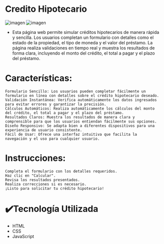 # Credito Hipotecario

![imagen](https://github.com/JoaquinEscobarDev/Credito-Hipotecario/assets/152922219/d1767e10-2271-4b0c-a6af-f3e00eb803ec)
![imagen](https://github.com/JoaquinEscobarDev/Credito-Hipotecario/assets/152922219/08f7064e-a09c-4b2d-957f-ae7eb9c0ea80)


- Esta página web permite simular créditos hipotecarios de manera rápida y sencilla. Los usuarios completan un formulario con detalles como el estado de la propiedad, el tipo de moneda y el valor del préstamo. La página realiza validaciones en tiempo real y muestra los resultados de forma clara, incluyendo el monto del crédito, el total a pagar y el plazo del préstamo.
 

# Características:

    Formulario Sencillo: Los usuarios pueden completar fácilmente un formulario en línea con detalles sobre el crédito hipotecario deseado.
    Validación Instantánea: Verifica automáticamente los datos ingresados para evitar errores y garantizar la precisión.
    Cálculos Automáticos: Realiza automáticamente los cálculos del monto del crédito, el total a pagar y el plazo del préstamo.
    Resultados Claros: Muestra los resultados de manera clara y comprensible para que los usuarios entiendan fácilmente sus opciones.
    Diseño Responsivo: Se adapta bien a diferentes dispositivos para una experiencia de usuario consistente.
    Fácil de Usar: Ofrece una interfaz intuitiva que facilita la navegación y el uso para cualquier usuario.

# Instrucciones:

    Completa el formulario con los detalles requeridos.
    Haz clic en "Calcular".
    Revisa los resultados presentados.
    Realiza correcciones si es necesario.
    ¡Listo para solicitar tu crédito hipotecario!

# ✔️Tecnología Utilizada

- HTML
- CSS
- JavaScript


